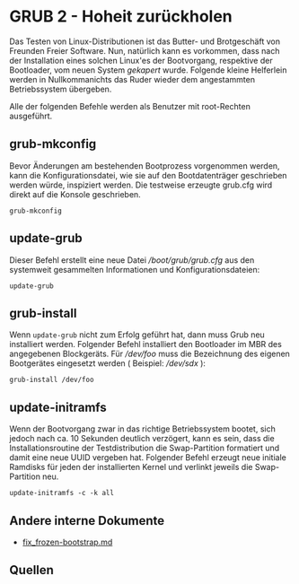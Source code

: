 # GRUB 2 - Hoheit zurückholen

Das Testen von Linux-Distributionen ist das Butter- und Brotgeschäft von Freunden Freier Software.
Nun, natürlich kann es vorkommen, dass nach der Installation eines solchen Linux'es der Bootvorgang,
respektive der Bootloader,
vom neuen System *gekapert* wurde.
Folgende kleine Helferlein werden in Nullkommanichts das Ruder wieder dem angestammten Betriebssystem übergeben.

Alle der folgenden Befehle werden als Benutzer mit root-Rechten ausgeführt.

## grub-mkconfig

Bevor Änderungen am bestehenden Bootprozess vorgenommen werden,
kann die Konfigurationsdatei,
wie sie auf den Bootdatenträger geschrieben werden würde,
inspiziert werden. Die testweise erzeugte grub.cfg wird direkt auf die Konsole geschrieben.
```
grub-mkconfig
```

## update-grub

Dieser Befehl erstellt eine neue Datei */boot/grub/grub.cfg* aus den systemweit gesammelten Informationen und Konfigurationsdateien:
```
update-grub
```

## grub-install

Wenn `update-grub` nicht zum Erfolg geführt hat, dann muss Grub neu installiert werden.
Folgender Befehl installiert den Bootloader im MBR des angegebenen Blockgeräts.
Für */dev/foo* muss die Bezeichnung des eigenen Bootgerätes eingesetzt werden ( Beispiel: */dev/sdx* ):
```
grub-install /dev/foo
```

## update-initramfs

Wenn der Bootvorgang zwar in das richtige Betriebssystem bootet, sich jedoch nach ca. 10 Sekunden deutlich verzögert,
kann es sein, dass die Installationsroutine der Testdistribution die Swap-Partition formatiert und damit eine neue UUID vergeben hat.
Folgender Befehl erzeugt neue initiale Ramdisks für jeden der installierten Kernel und verlinkt jeweils die Swap-Partition neu.
```
update-initramfs -c -k all
```

## Andere interne Dokumente

* [fix_frozen-bootstrap.md](fix_frozen-bootstrap.md)

## Quellen
